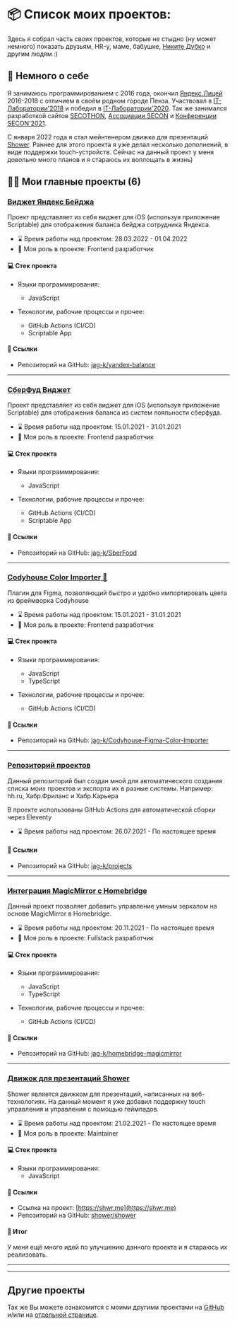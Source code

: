 
# 📦 Список моих проектов:

[//]: # ([English Version]&#40;/README.en.md&#41;)

Здесь я собрал часть своих проектов, которые не стыдно (ну может немного) показать друзьям, HR-у, маме,
бабушке, [Никите Дубко](https://github.com/MeFoDy) и другим людям :)

## 🧑 Немного о себе

Я занимаюсь программированием с 2016 года, окончил [Яндекс.Лицей](https://yandexlyceum.ru/) 2016-2018 с отличием
в своём родном городе Пенза. Участвовал в [IT-Лаборатории'2018](https://vk.com/wall-94462582_720) и победил в
[IT-Лаборатории'2020](https://secon.ru/news/161). Так же занимался разработкой сайтов
[SECOTHON](https://secothon.secon.ru), [Ассоциации SECON](https://secon.ru) и
[Конференции SECON'2021](https://2021.secon.ru).

С января 2022 года я стал мейнтенером движка для презентаций [Shower](https://shwr.me). Раннее для этого проекта я уже
делал несколько дополнений, в виде поддержки touch-устройств. Сейчас на данный проект у меня довольно много планов и я
стараюсь их воплощать в жизнь)

## 🧑‍💻 Мои главные проекты (6)


### [Виджет Яндекс Бейджа](https://github.com/jag-k/yandex-balance)

Проект представляет из себя виджет для iOS (используя приложение Scriptable) для отображения баланса бейджа 
сотрудника Яндекса.

- ⌛️ Время работы над проектом: 28.03.2022 - 01.04.2022
- 🙋 Моя роль в проекте: Frontend разработчик

#### 💻 Стек проекта

- Языки программирования:
  - JavaScript
  
- Технологии, рабочие процессы и прочее:
  - GitHub Actions (CI/CD)
  - Scriptable App
  
#### 🔗 Ссылки

- Репозиторий на GitHub: [jag-k/yandex-balance](https://github.com/jag-k/yandex-balance)


----------------------------------------------------------------

### [СберФуд Виджет](https://github.com/jag-k/SberFood)

Проект представляет из себя виджет для iOS (используя приложение Scriptable) для отображения баланса 
из систем лояльности сберфуда.

- ⌛️ Время работы над проектом: 15.01.2021 - 31.01.2021
- 🙋 Моя роль в проекте: Frontend разработчик

#### 💻 Стек проекта

- Языки программирования:
  - JavaScript
  
- Технологии, рабочие процессы и прочее:
  - GitHub Actions (CI/CD)
  - Scriptable App
  
#### 🔗 Ссылки

- Репозиторий на GitHub: [jag-k/SberFood](https://github.com/jag-k/SberFood)


----------------------------------------------------------------

### [Codyhouse Color Importer 🎨](https://github.com/jag-k/Codyhouse-Figma-Color-Importer)

Плагин для Figma, позволяющий быстро и удобно импортировать цвета из фреймворка Codyhouse

- ⌛️ Время работы над проектом: 15.01.2021 - 31.01.2021
- 🙋 Моя роль в проекте: Frontend разработчик

#### 💻 Стек проекта

- Языки программирования:
  - JavaScript
  - TypeScript
  
- Технологии, рабочие процессы и прочее:
  - GitHub Actions (CI/CD)
  
#### 🔗 Ссылки

- Репозиторий на GitHub: [jag-k/Codyhouse-Figma-Color-Importer](https://github.com/jag-k/Codyhouse-Figma-Color-Importer)


----------------------------------------------------------------

### [Репозиторий проектов](https://github.com/jag-k/projects)

Данный репозиторий был создан мной для автоматического создания списка моих проектов и экспорта их в разные системы. 
Например: hh.ru, Хабр.Фриланс и Хабр.Карьера

В проекте использованы GitHub Actions для автоматической сборки через Eleventy

- ⌛️ Время работы над проектом: 26.07.2021 - По настоящее время


#### 🔗 Ссылки

- Репозиторий на GitHub: [jag-k/projects](https://github.com/jag-k/projects)


----------------------------------------------------------------

### [Интеграция MagicMirror с Homebridge](https://github.com/jag-k/homebridge-magicmirror)

Данный проект позволяет добавить управление умным зеркалом на основе MagicMirror в Homebridge.

- ⌛️ Время работы над проектом: 20.11.2021 - По настоящее время
- 🙋 Моя роль в проекте: Fullstack разработчик

#### 💻 Стек проекта

- Языки программирования:
  - JavaScript
  - TypeScript
  
- Технологии, рабочие процессы и прочее:
  - GitHub Actions (CI/CD)
  
#### 🔗 Ссылки

- Репозиторий на GitHub: [jag-k/homebridge-magicmirror](https://github.com/jag-k/homebridge-magicmirror)


----------------------------------------------------------------

### [Движок для презентаций Shower](https://shwr.me)

Shower является движком для презентаций, написанных на веб-технологиях. 
На данный момент я уже добавил поддержку touch управления и управления с помощью геймпадов.

- ⌛️ Время работы над проектом: 21.02.2021 - По настоящее время
- 🙋 Моя роль в проекте: Maintainer

#### 💻 Стек проекта

- Языки программирования:
  - JavaScript
  
#### 🔗 Ссылки

- Ссылка на проект: [https://shwr.me](https://shwr.me)
- Репозиторий на GitHub: [shower/shower](https://github.com/shower/shower)

#### 📝 Итог

У меня ещё много идей по улучшению данного проекта и я стараюсь их реализовать.


----------------------------------------------------------------


---

## Другие проекты

Так же Вы можете ознакомится с моими другими проектами на [GitHub](https://github.com/jag-k?tab=repositories) и/или
на [отдельной странице](/other.md). 
